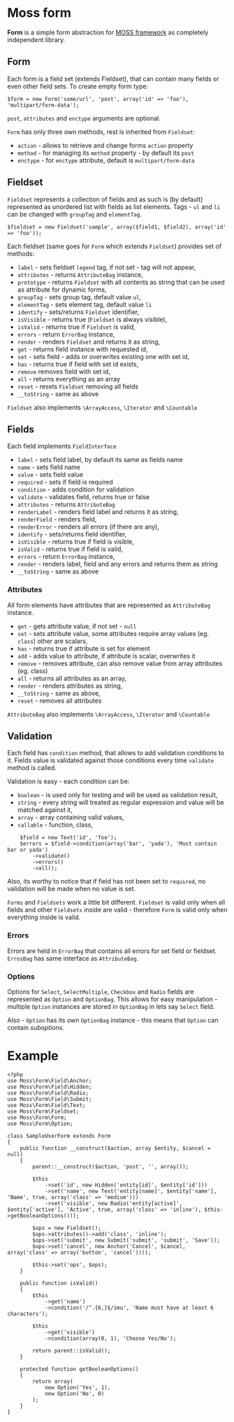 # Moss form

**Form** is a simple form abstraction for [MOSS framework](https://github.com/potfur/moss) as completely independent library.

## Form

Each form is a field set (extends Fieldset), that can contain many fields or even other field sets.
To create empty form type:

	$form = new Form('some/url', 'post', array('id' => 'foo'), 'multipart/form-data');

`post`, `attributes` and `enctype` arguments are optional.

`Form` has only three own methods, rest is inherited from `Fieldset`:

 * `action` - allows to retrieve and change forms `action` property
 * `method` - for managing its `method` property - by default its `post`
 * `enctype` - for `enctype` attribute, default is `multipart/form-data`

## Fieldset

`Fieldset` represents a collection of fields and as such is (by default) represented as unordered list with fields as list elements.
Tags - `ul` and `li` can be changed with `groupTag` and `elementTag`.

	$fieldset = new Fieldset('sample', array($field1, $field2), array('id' => 'foo'));

Each fieldset (same goes for `Form` which extends `Fieldset`) provides set of methods:

 * `label` - sets fieldset `legend` tag, if not set - tag will not appear,
 * `attributes` - returns `AttributeBag` instance,
 * `prototype` - returns `Fieldset` with all contents as string that can be used as attribute for dynamic forms,
 * `groupTag` - sets group tag, default value `ul`,
 * `elementTag` - sets element tag, default value `li`
 * `identify` - sets/returns `Fieldset` identifier,
 * `isVisible` - returns true (`Fieldset` is always visible),
 * `isValid` - returns true if `Fieldset` is valid,
 * `errors` - return `ErrorBag` instance,
 * `render` - renders `Fieldset` and returns it as string,
 * `get` - returns field instance with requested id,
 * `set` - sets field - adds or overwrites existing one with set id,
 * `has` - returns true if field with set id exists,
 * `remove` removes field with set id,
 * `all` - returns everything as an array
 * `reset` - resets `Fieldset` removing all fields
 * `__toString` - same as above
 
`Fieldset` also implements `\ArrayAccess`, `\Iterator` and `\Countable`
 
## Fields

Each field implements `FieldInterface`

 * `label` - sets field label, by default its same as fields name
 * `name` - sets field name
 * `value` - sets field value
 * `required` - sets if field is required
 * `condition` - adds condition for validation
 * `validate` - validates field, returns true or false
 * `attributes` - returns `AttributeBag`
 * `renderLabel` - renders field label and returns it as string,
 * `renderField` - renders field,
 * `renderError` - renders all errors (if there are any),
 * `identify` - sets/returns field identifier,
 * `isVisible` - returns true if field is visible,
 * `isValid` - returns true if field is valid,
 * `errors` - return `ErrorBag` instance,
 * `render` - renders label, field and any errors and returns them as string
 * `__toString` - same as above

### Attributes

All form elements have attributes that are represented as `AttributeBag` instance.

 * `get` - gets attribute value, if not set - `null`
 * `set` - sets attribute value, some attributes require array values (eg. `class`) other are scalars,
 * `has` - returns true if attribute is set for element
 * `add` - adds value to attribute, if attribute is scalar, overwrites it
 * `remove` - removes attribute, can also remove value from array attributes (eg. class)
 * `all` - returns all attributes as an array,
 * `render` - renders attributes as string,
 * `__toString` - same as above,
 * `reset` - removes all attributes

`AttributeBag` also implements `\ArrayAccess`, `\Iterator` and `\Countable`

## Validation

Each field has `condition` method, that allows to add validation conditions to it.
Fields value is validated against those conditions every time `validate` method is called.
  
Validation is easy - each condition can be:
 
 * `boolean` - is used only for testing and will be used as validation result, 
 * `string` - every string will treated as regular expression and value will be matched against it,
 * `array` - array containing valid values,
 * `callable` - function, class,
 
```
	$field = new Text('id', 'foo');
	$errors = $field->condition(array('bar', 'yada'), 'Must contain bar or yada')
		->validate()
		->errors()
		->all(); 
```
		
Also, its worthy to notice that if field has not been set to `required`, no validation will be made when no value is set.

`Forms` and `Fieldsets` work a little bit different.
`Fieldset` is valid only when all fields and other `Fieldsets` inside are valid - therefore `Form` is valid only when everything inside is valid.

### Errors

Errors are held in `ErrorBag` that contains all errors for set field or fieldset.
`ErrosBag` has same interface as `AttributeBag`.
 
### Options

Options for `Select`, `SelectMultiple`, `Checkbox` and `Radio` fields are represented as `Option` and `OptionBag`.
This allows for easy manipulation - multiple `Option` instances are stored in `OptionBag` in lets say `Select` field.

Also - `Option` has its own `OptionBag` instance - this means that `Option` can contain _suboptions_.

# Example

	<?php
	use Moss\Form\Field\Anchor;
	use Moss\Form\Field\Hidden;
	use Moss\Form\Field\Radio;
	use Moss\Form\Field\Submit;
	use Moss\Form\Field\Text;
	use Moss\Form\Fieldset;
	use Moss\Form\Form;
	use Moss\Form\Option;
	
	class SampleUserForm extends Form
	{
	    public function __construct($action, array $entity, $cancel = null)
	    {
	        parent::__construct($action, 'post', '', array());
	
	        $this
	            ->set('id', new Hidden('entity[id]', $entity['id']))
	            ->set('name', new Text('entity[name]', $entity['name'], 'Name', true, array('class' => 'medium')))
	            ->set('visible', new Radio('entity[active]', $entity['active'], 'Active', true, array('class' => 'inline'), $this->getBooleanOptions()));
	
	        $ops = new Fieldset();
	        $ops->attributes()->add('class', 'inline');
	        $ops->set('submit', new Submit('submit', 'submit', 'Save'));
	        $ops->set('cancel', new Anchor('Cancel', $cancel, array('class' => array('button', 'cancel'))));
	
	        $this->set('ops', $ops);
	    }
	
	    public function isValid()
	    {
	        $this
	            ->get('name')
	            ->condition('/^.{6,}$/imu', 'Name must have at least 6 characters');
	
	        $this
	            ->get('visible')
	            ->condition(array(0, 1), 'Choose Yes/No');
	
	        return parent::isValid();
	    }
	
	    protected function getBooleanOptions()
	    {
	        return array(
	            new Option('Yes', 1),
	            new Option('No', 0)
	        );
	    }
	}

